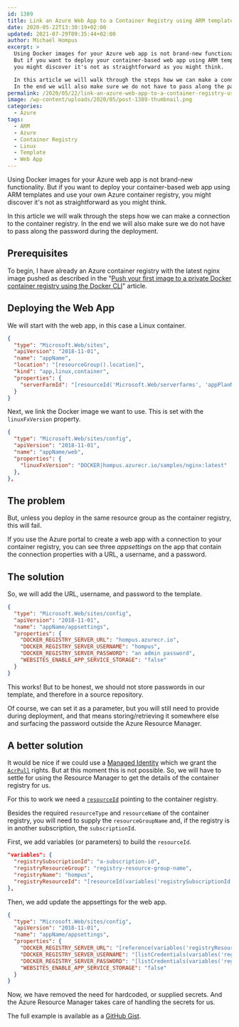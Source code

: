 ```yaml
---
id: 1389
title: Link an Azure Web App to a Container Registry using ARM templates
date: 2020-05-22T13:30:19+02:00
updated: 2021-07-29T09:35:44+02:00
author: Michaël Hompus
excerpt: >
  Using Docker images for your Azure web app is not brand-new functionality.
  But if you want to deploy your container-based web app using ARM templates and use your own Azure container registry,
  you might discover it's not as straightforward as you might think.

  In this article we will walk through the steps how we can make a connection to the container registry.
  In the end we will also make sure we do not have to pass along the password during the deployment.
permalink: /2020/05/22/link-an-azure-web-app-to-a-container-registry-using-arm-templates/
image: /wp-content/uploads/2020/05/post-1389-thumbnail.png
categories:
  - Azure
tags:
  - ARM
  - Azure
  - Container Registry
  - Linux
  - Template
  - Web App
---
```


Using Docker images for your Azure web app is not brand-new functionality.
But if you want to deploy your container-based web app using ARM templates and use your own Azure container registry,
you might discover it's not as straightforward as you might think.

In this article we will walk through the steps how we can make a connection to the container registry.
In the end we will also make sure we do not have to pass along the password during the deployment.

<!--more-->

## Prerequisites

To begin, I have already an Azure container registry with the latest nginx image pushed as described in the
"[Push your first image to a private Docker container registry using the Docker CLI](https://learn.microsoft.com/azure/container-registry/container-registry-get-started-docker-cli?tabs=azure-cli)" article.

## Deploying the Web App

We will start with the web app, in this case a Linux container.

```json
{
  "type": "Microsoft.Web/sites",
  "apiVersion": "2018-11-01",
  "name": "appName",
  "location": "[resourceGroup().location]",
  "kind": "app,linux,container",
  "properties": {
    "serverFarmId": "[resourceId('Microsoft.Web/serverfarms', 'appPlanName')]"
  }
}
```

Next, we link the Docker image we want to use. This is set with the `linuxFxVersion` property.

```json {6}
{
  "type": "Microsoft.Web/sites/config",
  "apiVersion": "2018-11-01",
  "name": "appName/web",
  "properties": {
    "linuxFxVersion": "DOCKER|hompus.azurecr.io/samples/nginx:latest"
  },
},
```

## The problem

But, unless you deploy in the same resource group as the container registry, this will fail.

If you use the Azure portal to create a web app with a connection to your container registry,
you can see three _appsettings_ on the app that contain the connection properties with a URL,
a username, and a password.

## The solution

So, we will add the URL, username, and password to the template.

```json {6-8}
{
  "type": "Microsoft.Web/sites/config",
  "apiVersion": "2018-11-01",
  "name": "appName/appsettings",
  "properties": {
    "DOCKER_REGISTRY_SERVER_URL": "hompus.azurecr.io",
    "DOCKER_REGISTRY_SERVER_USERNAME": "hompus",
    "DOCKER_REGISTRY_SERVER_PASSWORD": "an admin password",
    "WEBSITES_ENABLE_APP_SERVICE_STORAGE": "false"
  }
}
```

This works! But to be honest, we should not store passwords in our template,
and therefore in a source repository.

Of course, we can set it as a parameter, but you will still need to provide during deployment,
and that means storing/retrieving it somewhere else and surfacing the password outside the Azure Resource Manager.

## A better solution

It would be nice if we could use a [Managed Identity](https://learn.microsoft.com/azure/app-service/overview-managed-identity?tabs=portal%2Cdotnet)
which we grant the [`AcrPull`](https://learn.microsoft.com/azure/role-based-access-control/built-in-roles#acrpull) rights.
But at this moment this is not possible.
So, we will have to settle for using the Resource Manager to get the details of the container registry for us.

For this to work we need a [`resourceId`](https://docs.microsoft.com/en-us/azure/azure-resource-manager/templates/template-functions-resource#resourceid) pointing to the container registry.

Besides the required `resourceType` and `resourceName` of the container registry, you will need to supply the `resourceGroupName` and, if the registry is in another subscription, the `subscriptionId`.

First, we add variables (or parameters) to build the `resourceId`.

```json {5}
"variables": {
  "registrySubscriptionId": "a-subscription-id",
  "registryResourceGroup": "registry-resource-group-name",
  "registryName": "hompus",
  "registryResourceId": "[resourceId(variables('registrySubscriptionId'), variables('registryResourceGroup'), 'Microsoft.ContainerRegistry/registries', variables('registryName'))]"
},
```

Then, we add update the appsettings for the web app.

```json {6-8}
{
  "type": "Microsoft.Web/sites/config",
  "apiVersion": "2018-11-01",
  "name": "appName/appsettings",
  "properties": {
    "DOCKER_REGISTRY_SERVER_URL": "[reference(variables('registryResourceId'), '2019-05-01').loginServer]",
    "DOCKER_REGISTRY_SERVER_USERNAME": "[listCredentials(variables('registryResourceId'), '2019-05-01').username]",
    "DOCKER_REGISTRY_SERVER_PASSWORD": "[listCredentials(variables('registryResourceId'), '2019-05-01').passwords[0].value]",
    "WEBSITES_ENABLE_APP_SERVICE_STORAGE": "false"
  }
}
```

Now, we have removed the need for hardcoded, or supplied secrets.
And the Azure Resource Manager takes care of handling the secrets for us.

The full example is available as a
[GitHub Gist](https://gist.github.com/eNeRGy164/32150b536ae741e68e06dece5f8b16c5).
